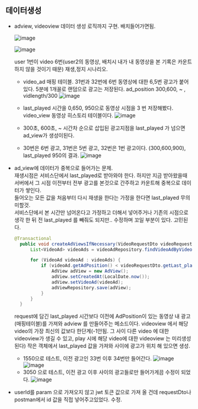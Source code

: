 ## 데이터생성

- adview, videoview 데이터 생성 로직까지 구현. 배치들어가면됨.

  ![image](https://github.com/Bryan051/TIL/assets/68111122/5a8145d1-7eb9-4491-8f3d-6cfab10b76ec)

  ![image](https://github.com/Bryan051/TIL/assets/68111122/59ccea6a-87be-4980-aed2-6b4537b49d49)

  user 1번이 video 6번(user2의 동영상, 배치시 내가 내 동영상을 본 기록은 카운트 하지 않을 것이기 때문) 재생,정지 시나리오.

  - video_ad 매핑 테이블. 31번과 32번에 6번 동영상에 대한 6,5번 광고가 붙어있다.
    5분에 1개꼴로 랜덤으로 광고는 저장된다. ad_position 300,600, ~ , vidlength/300
![image](https://github.com/Bryan051/TIL/assets/68111122/53d84945-7ce6-48da-a592-77c7ca48900e)

  - last_played 시간을 0,650, 950으로 동영상 시점을 3 번 저장해봤다.</br>
    video_view 동영상 히스토리 테이블이다.
    ![image](https://github.com/Bryan051/TIL/assets/68111122/baf18a5a-38dc-4caf-a1a3-c651094acba6)

  - 300초, 600초, ~ 시간차 순으로 삽입된 광고지점을 last_played 가 넘으면 ad_view가 생성이된다. </br>
  - 30번은 6번 광고, 31번은 5번 광고, 32번은 1번 광고이다. (300,600,900), last_played 950의 결과.
    ![image](https://github.com/Bryan051/TIL/assets/68111122/129fb46f-8204-4d3a-93c2-ce26445e9a65)

- ad_view에 데이터가 중복으로 들어가는 문제. </br>
  재생시점은 서비스단에서 last_played로 받아와야 한다.
  하지만 지금 받아왔을때 서버에서 그 시점 이전부터 전부 광고를 본것으로 간주하고 카운트해 중복으로 데이터가 쌓인다.</br>
  들어오는 모든 값을 처음부터 다시 재생을 한다는 가정을 한다면 last_played 무의미할것.</br>
  서비스단에서 본 시간만 넘어온다고 가정하고 더해서 넣어주거나 기존의 시점으로 생각 한 뒤 전 last_played 를 빼줘도 되지만.. 수정하며 꼬일 부분이 있다. 고민된다.
  ```java
  @Transactional
    public void createAdViewsIfNecessary(VideoRequestDto videoRequestDto, Video video) {
        List<VideoAd> videoAds = videoAdRepository.findVideoAdByVideo(video);

        for (VideoAd videoAd : videoAds) {
            if (videoAd.getAdPosition() < videoRequestDto.getLast_played()) {
                AdView adView = new AdView();
                adView.setCreatedAt(LocalDate.now());
                adView.setVideoAd(videoAd);
                adViewRepository.save(adView);
            }
        }
    }
  ```
  request에 담긴 last_played 시간보다 이전에 AdPosition이 있는 동영상 내 광고(매핑테이블)를 가져와 adview 를 만들어주는 메소드이다.
  videoview 에서 해당 video의 가장 최신의 값보다 한단계(-1안됨. 그 사이 다른 video 에 대한 videoview가 생길 수 있고, play 시에 해당 video에 대한 videoview 는 미리생성된다) 작은 객체에서 last_played 값을 가져와 사이에 광고가 위치 해 있으면 생성.

  - 1550으로 테스트, 이전 광고인 33번 이후 34번만 들어간다.
    ![image](https://github.com/Bryan051/TIL/assets/68111122/636de210-1e5e-4d38-8d98-a44cc2779641)
    ![image](https://github.com/Bryan051/TIL/assets/68111122/6a590770-96a8-4201-ac7d-af50f540a17a)
  - 3050 으로 테스트, 이전 광고 이후 사이의 광고들로만 들어가게끔 수정이 되었다.
  ![image](https://github.com/Bryan051/TIL/assets/68111122/b6b3d9bf-7df7-42e0-a6ad-77ec91e08a17)



- userId를 param 으로 가져오지 않고 jwt 토큰 값으로 가져 올 건데 requestDto나 postman에서 id 값을 직접 넣어주고있었다. 수정.
    




 




